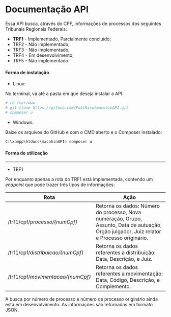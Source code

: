 # Documentação API

Essa API busca, através do CPF, informações de processos dos seguintes Tribunais Regionais Federais:

- **TRF1** - Implementado, Parcialmente concluído;
- TRF2 - Não implementado;
- TRF3 - Não implementado;
- TRF4 - Em desenvolvimento;
- TRF5 - Não implementado.

#### Forma de instalação

- Linux:  

No terminal, vá até a pasta em que deseja instalar a API:

```bash 
# cd /var/www
# git clone https://github.com/PablNico/macohinAPI.git
# composer u
```

- Windows:

Baixe os arquivos do GitHub e com o CMD aberto e o Composer instalado:

``````bash
C:\xampp\htdocs\macohinAPI> composer u
``````

#### Forma de utilização

----

- TRF1

Por enquanto apenas a rota do TRF1 está implementada, contendo um *endpoint* que pode trazer três tipos de informações:

| Rota                              | Ação                                                         |
| --------------------------------- | ------------------------------------------------------------ |
| /trf1/cpf/*processo/{numCpf}*     | Retorna os dados: Número do processo, Nova numeração, Grupo, Assunto, Data de autuação, Órgão julgador, Juiz relator e Processo originário. |
| /trf1/cpf/*distribuicao/{numCpf}* | Retorna os dados referentes a distribuição: Data, Descrição, e Juiz. |
| /trf1/cpf/*movimentacao/{numCpf}* | Retorna os dados referentes a movimentação: Data, Código, Descrição, e Complemento. |

A busca por número de processo e número de processo originário ainda está em desenvolvimento. As informações são retornadas em formato JSON. 


